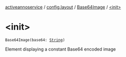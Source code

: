 [activeannoservice](../../index.md) / [config.layout](../index.md) / [Base64Image](index.md) / [&lt;init&gt;](./-init-.md)

# &lt;init&gt;

`Base64Image(base64: `[`String`](https://kotlinlang.org/api/latest/jvm/stdlib/kotlin/-string/index.html)`)`

Element displaying a constant Base64 encoded image

